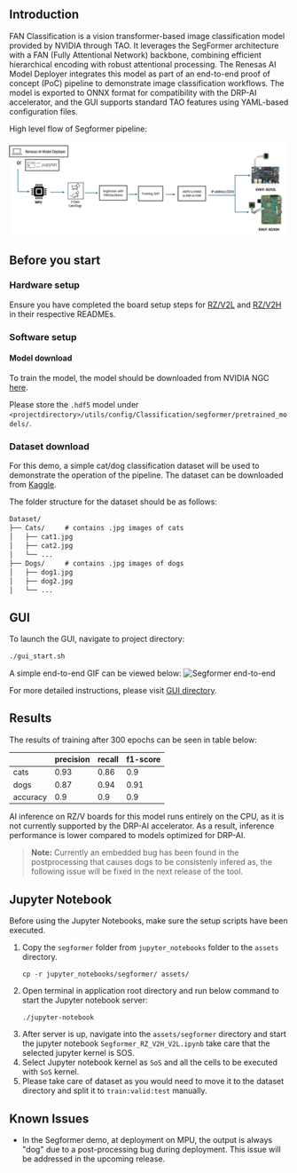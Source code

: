 ## Introduction

FAN Classification is a vision transformer-based image classification model provided by NVIDIA through TAO. It leverages the SegFormer architecture with a FAN (Fully Attentional Network) backbone, combining efficient hierarchical encoding with robust attentional processing. The Renesas AI Model Deployer integrates this model as part of an end-to-end proof of concept (PoC) pipeline to demonstrate image classification workflows. The model is exported to ONNX format for compatibility with the DRP-AI accelerator, and the GUI supports standard TAO features using YAML-based configuration files.

High level flow of Segformer pipeline:

![Renesas TAO GUI Segformer pipeline](../../docs/assets/Segformer_workflow.png)


## Before you start

### Hardware setup 

Ensure you have completed the board setup steps  for [RZ/V2L](../../board_bringup/rz_v2l/readme.md) and [RZ/V2H](../../board_bringup/rz_v2h/readme.md) in their respective READMEs.


### Software setup

#### Model download 
To train the model, the model should be downloaded from NVIDIA NGC [here](https://catalog.ngc.nvidia.com/orgs/nvidia/teams/tao/models/pretrained_segformer_nvimagenet).   

Please store the `.hdf5` model under `<projectdirectory>/utils/config/Classification/segformer/pretrained_models/`. 

### Dataset download

For this demo, a simple cat/dog classification dataset will be used to demonstrate the operation of the pipeline. 
The dataset can be downloaded from [Kaggle](https://www.kaggle.com/datasets/tongpython/cat-and-dog/data).

The folder structure for the dataset should be as follows:
```
Dataset/
├── Cats/     # contains .jpg images of cats
│   ├── cat1.jpg
│   ├── cat2.jpg
│   └── ...
├── Dogs/     # contains .jpg images of dogs
│   ├── dog1.jpg
│   ├── dog2.jpg
│   └── ...
```


## GUI  

To launch the GUI, navigate to project directory:
```bash
./gui_start.sh
```

A simple end-to-end GIF can be viewed below:
![Segformer end-to-end](../../docs/assets/Segformer_workflow.gif)

For more detailed instructions, please visit [GUI directory](../../gui/readme.md).  


## Results 

The results of training after 300 epochs can be seen in table below:

|          | precision | recall | f1-score |
|----------|-----------|--------|----------|
| cats     | 0.93      | 0.86   | 0.9      |
| dogs     | 0.87      | 0.94   | 0.91     |
| accuracy | 0.9       | 0.9    | 0.9      |


AI inference on RZ/V boards for this model runs entirely on the CPU, as it is not currently supported by the DRP-AI accelerator. As a result, inference performance is lower compared to models optimized for DRP-AI.

> **Note:** Currently an embedded bug has been found in the postprocessing that causes dogs to be consistenly infered as, the following issue will be fixed in the next release of the tool.



## Jupyter Notebook
Before using the Jupyter Notebooks, make sure the setup scripts have been executed.

1. Copy the `segformer` folder from `jupyter_notebooks` folder to the `assets` directory.
    ```
    cp -r jupyter_notebooks/segformer/ assets/
    ```
2. Open terminal in application root directory and run below command to start the Jupyter notebook server:
    ```
    ./jupyter-notebook
    ```
3. After server is up, navigate into the `assets/segformer` directory and start the jupyter notebook `Segformer_RZ_V2H_V2L.ipynb`
    take care that the selected jupyter kernel is SOS.
4. Select Jupyter notebook kernel as `SoS` and all the cells to be executed with `SoS` kernel.
5. Please take care of dataset as you would need to move it to the dataset directory and split it to `train:valid:test` manually.


## Known Issues

- In the Segformer demo, at deployment on MPU, the output is always "dog" due to a post-processing bug during deployment. This issue will be addressed in the upcoming release.



